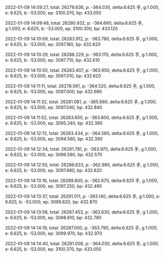 2022-01-09 14:09:27, total: 26278.636, p: -364.030, delta:6.625 手, g:1.000, e: 6.625, b: -53.000, ep: 3100.370, bp: 433.050

2022-01-09 14:09:48, total: 26280.932, p: -364.660, delta:6.625 手, g:1.000, e: 6.625, b: -53.000, ep: 3100.300, bp: 433.120

2022-01-09 14:10:09, total: 26283.912, p: -363.780, delta:6.625 手, g:1.000, e: 6.625, b: -53.000, ep: 3097.180, bp: 432.620

2022-01-09 14:10:29, total: 26288.229, p: -363.170, delta:6.625 手, g:1.000, e: 6.625, b: -53.000, ep: 3097.710, bp: 432.610

2022-01-09 14:10:50, total: 26283.407, p: -363.950, delta:6.625 手, g:1.000, e: 6.625, b: -53.000, ep: 3097.010, bp: 432.620

2022-01-09 14:11:11, total: 26278.561, p: -364.520, delta:6.625 手, g:1.000, e: 6.625, b: -53.000, ep: 3097.000, bp: 432.690

2022-01-09 14:11:32, total: 26281.081, p: -365.680, delta:6.625 手, g:1.000, e: 6.625, b: -53.000, ep: 3097.040, bp: 432.840

2022-01-09 14:11:52, total: 26283.650, p: -363.800, delta:6.625 手, g:1.000, e: 6.625, b: -53.000, ep: 3095.240, bp: 432.380

2022-01-09 14:12:13, total: 26283.434, p: -364.560, delta:6.625 手, g:1.000, e: 6.625, b: -53.000, ep: 3094.560, bp: 432.390

2022-01-09 14:12:34, total: 26281.781, p: -363.970, delta:6.625 手, g:1.000, e: 6.625, b: -53.000, ep: 3096.590, bp: 432.570

2022-01-09 14:12:55, total: 26286.633, p: -362.980, delta:6.625 手, g:1.000, e: 6.625, b: -53.000, ep: 3097.980, bp: 432.620

2022-01-09 14:13:16, total: 26289.800, p: -362.670, delta:6.625 手, g:1.000, e: 6.625, b: -53.000, ep: 3097.250, bp: 432.490

2022-01-09 14:13:37, total: 26291.011, p: -363.140, delta:6.625 手, g:1.000, e: 6.625, b: -53.000, ep: 3099.820, bp: 432.870

2022-01-09 14:13:58, total: 26287.453, p: -363.630, delta:6.625 手, g:1.000, e: 6.625, b: -53.000, ep: 3098.610, bp: 432.780

2022-01-09 14:14:19, total: 26287.000, p: -363.790, delta:6.625 手, g:1.000, e: 6.625, b: -53.000, ep: 3099.970, bp: 432.970

2022-01-09 14:14:40, total: 26281.008, p: -364.030, delta:6.625 手, g:1.000, e: 6.625, b: -53.000, ep: 3100.370, bp: 433.050